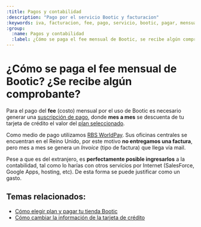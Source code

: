 ```yaml
---
:title: Pagos y contabilidad
:description: "Pago por el servicio Bootic y facturacion"
:keywords: iva, facturacion, fee, pago, servicio, bootic, pagar, mensualidad, contabilidad
:group:
  :name: Pagos y contabilidad
  :label: ¿Cómo se paga el fee mensual de Bootic, se recibe algún comprobante?
---
```


# ¿Cómo se paga el fee mensual de Bootic? ¿Se recibe algún comprobante?

Para el pago del __fee__ (costo) mensual por el uso de Bootic es necesario generar una [suscripción de pago][sus],
donde **mes a mes** se descuenta de tu tarjeta de crédito el valor del [plan seleccionado][1].

Como medio de pago utilizamos [RBS WorldPay][2]. Sus oficinas centrales se encuentran en el Reino Unido, por
este motivo **no entregamos una factura**, pero mes a mes se genera un _Invoice_ (tipo de factura) que llega
vía mail.

Pese a que es del extranjero, es **perfectamente posible ingresarlos** a la contabilidad, tal como lo harías
con otros servicios por Internet (SalesForce, Google Apps, hosting, etc).  De esta forma se puede justificar
como un gasto.

## Temas relacionados:

* [Cómo elegir plan y pagar tu tienda Bootic](/es/administracion/cuenta/cambiar-plan)
* [Cómo cambiar la información de la tarjeta de crédito](/es/administracion/cuenta/cambiar_tcredito)

[sus]:/es/administracion/cuenta/cambiar-plan
[1]:http://www.bootic.net/pages/planes
[2]:http://www.worldpay.com/
